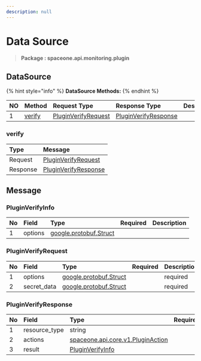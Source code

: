 ```yaml
---
description: null
---
```


# Data Source

> **Package : spaceone.api.monitoring.plugin**

## DataSource

{% hint style="info" %}
**DataSource Methods:**
{% endhint %}

| NO | Method | Request Type | Response Type | Description |
| :--- | :--- | :--- | :--- | :--- |
| 1 | [verify](../../../v0.9.0-5/monitoring/plugin/data-source.md#verify) | [PluginVerifyRequest](../../../v0.9.0-5/monitoring/plugin/data-source.md#pluginverifyrequest) | [PluginVerifyResponse](../../../v0.9.0-5/monitoring/plugin/data-source.md#pluginverifyresponse) |  |

### verify

| Type | Message |
| :--- | :--- |
| Request | [PluginVerifyRequest](../../../v0.9.0-5/monitoring/plugin/data-source.md#pluginverifyrequest) |
| Response | [PluginVerifyResponse](../../../v0.9.0-5/monitoring/plugin/data-source.md#pluginverifyresponse) |

## Message

### PluginVerifyInfo

| No | Field | Type | Required | Description |
| :--- | :--- | :--- | :--- | :--- |
| 1 | options | [google.protobuf.Struct](https://github.com/protocolbuffers/protobuf/blob/master/src/google/protobuf/struct.proto) |  |  |

### PluginVerifyRequest

| No | Field | Type | Required | Description |
| :--- | :--- | :--- | :--- | :--- |
| 1 | options | [google.protobuf.Struct](https://github.com/protocolbuffers/protobuf/blob/master/src/google/protobuf/struct.proto) |  | required |
| 2 | secret\_data | [google.protobuf.Struct](https://github.com/protocolbuffers/protobuf/blob/master/src/google/protobuf/struct.proto) |  | required |

### PluginVerifyResponse

| No | Field | Type | Required | Description |
| :--- | :--- | :--- | :--- | :--- |
| 1 | resource\_type | string |  | required |
| 2 | actions | [spaceone.api.core.v1.PluginAction](../../../v0.9.0-5/core/v1/plugin.md##pluginaction) |  | optional |
| 3 | result | [PluginVerifyInfo](../../../v0.9.0-5/monitoring/plugin/data-source.md#pluginverifyinfo) |  | required |

